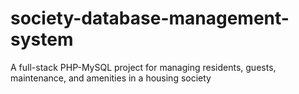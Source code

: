 # society-database-management-system
A full-stack PHP-MySQL project for managing residents, guests, maintenance, and amenities in a housing society
